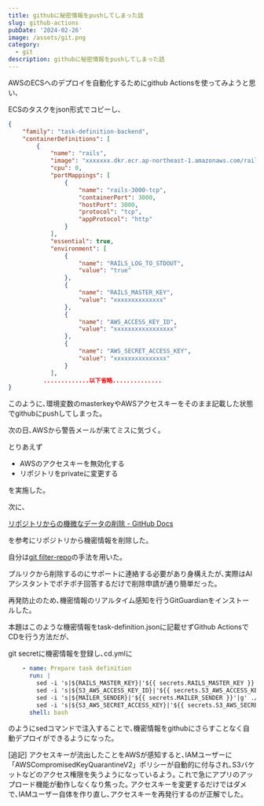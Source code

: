 ```yaml
---
title: githubに秘密情報をpushしてしまった話
slug: github-actions
pubDate: '2024-02-26'
image: /assets/git.png
category:
  - git
description: githubに秘密情報をpushしてしまった話
---
```

AWSのECSへのデプロイを自動化するためにgithub Actionsを使ってみようと思い､

ECSのタスクをjson形式でコピーし､

```json
{
    "family": "task-definition-backend",
    "containerDefinitions": [
        {
            "name": "rails",
            "image": "xxxxxxx.dkr.ecr.ap-northeast-1.amazonaws.com/rails",
            "cpu": 0,
            "portMappings": [
                {
                    "name": "rails-3000-tcp",
                    "containerPort": 3000,
                    "hostPort": 3000,
                    "protocol": "tcp",
                    "appProtocol": "http"
                }
            ],
            "essential": true,
            "environment": [
                {
                    "name": "RAILS_LOG_TO_STDOUT",
                    "value": "true"
                },
                {
                    "name": "RAILS_MASTER_KEY",
                    "value": "xxxxxxxxxxxxxx"
                },
                {
                    "name": "AWS_ACCESS_KEY_ID",
                    "value": "xxxxxxxxxxxxxxxxx"
                },
                {
                    "name": "AWS_SECRET_ACCESS_KEY",
                    "value": "xxxxxxxxxxxxxxx"
                }
            ],
          .............以下省略..............
}
```

このように､環境変数のmasterkeyやAWSアクセスキーをそのまま記載した状態でgithubにpushしてしまった｡

次の日､AWSから警告メールが来てミスに気づく｡

とりあえず

- AWSのアクセスキーを無効化する
- リポジトリをprivateに変更する

を実施した｡

次に､

[リポジトリからの機微なデータの削除 - GitHub Docs](https://docs.github.com/ja/authentication/keeping-your-account-and-data-secure/removing-sensitive-data-from-a-repository)

を参考にリポジトリから機密情報を削除した｡

自分は[git filter-repo](https://docs.github.com/ja/authentication/keeping-your-account-and-data-secure/removing-sensitive-data-from-a-repository#using-git-filter-repo)の手法を用いた｡

プルリクから削除するのにサポートに連絡する必要があり身構えたが､実際はAIアシスタントでポチポチ回答するだけで削除申請が通り簡単だった｡

再発防止のため､機密情報のリアルタイム感知を行うGitGuardianをインストールした｡

本題はこのような機密情報をtask-definition.jsonに記載せずGithub ActionsでCDを行う方法だが､

git secretに機密情報を登録し､cd.ymlに
```yml
    - name: Prepare task definition
      run: |
        sed -i 's|${RAILS_MASTER_KEY}|'${{ secrets.RAILS_MASTER_KEY }}'|g' ./rails/task-definition.json
        sed -i 's|${S3_AWS_ACCESS_KEY_ID}|'${{ secrets.S3_AWS_ACCESS_KEY_ID }}'|g' ./rails/task-definition.json
        sed -i 's|${MAILER_SENDER}|'${{ secrets.MAILER_SENDER }}'|g' ./rails/task-definition.json
        sed -i 's|${S3_AWS_SECRET_ACCESS_KEY}|'${{ secrets.S3_AWS_SECRET_ACCESS_KEY }}'|g' ./rails/task-definition.json
      shell: bash
```
のようにsedコマンドで注入することで､機密情報をgithubにさらすことなく自動デプロイができるようになった｡

[追記]
アクセスキーが流出したことをAWSが感知すると､IAMユーザーに「AWSCompromisedKeyQuarantineV2」ポリシーが自動的に付与され､S3バケットなどのアクセス権限を失うようになっているよう｡
これで急にアプリのアップロード機能が動作しなくなり焦った｡
アクセスキーを変更するだけではダメで､IAMユーザー自体を作り直し､アクセスキーを再発行するのが正解でした｡